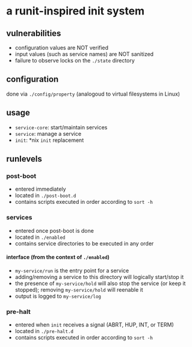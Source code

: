 # a runit-inspired init system
## vulnerabilities
- configuration values are NOT verified
- input values (such as service names) are NOT sanitized
- failure to observe locks on the `./state` directory

## configuration
done via `./config/property` (analogoud to virtual filesystems in Linux)

## usage
- `service-core`: start/maintain services
- `service`: manage a service
- `init`: \*nix `init` replacement

## runlevels
### post-boot
- entered immediately
- located in `./post-boot.d`
- contains scripts executed in order according to `sort -h`

### services
- entered once post-boot is done
- located in `./enabled`
- contains service directories to be executed in any order

#### interface (from the context of `./enabled`)
- `my-service/run` is the entry point for a service
- adding/removing a service to this directory will logically start/stop it
- the presence of `my-service/hold` will also stop the service (or keep it stopped); removing `my-service/hold` will reenable it
- output is logged to `my-service/log`

### pre-halt
- entered when `init` receives a signal (ABRT, HUP, INT, or TERM)
- located in `./pre-halt.d`
- contains scripts executed in order according to `sort -h`

